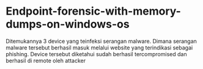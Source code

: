 # Endpoint-forensic-with-memory-dumps-on-windows-os
Ditemukannya 3 device yang teinfeksi serangan malware. Dimana serangan malware tersebut berhasil masuk melalui website yang terindikasi sebagai phishing. Device tersebut diketahui sudah berhasil tercompromised dan berhasil di remote oleh attacker
